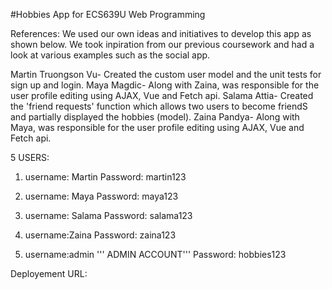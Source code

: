 #Hobbies App for ECS639U Web Programming

References:
We used our own ideas and initiatives to develop this app as shown below. We took inpiration from our previous coursework and had a look at various examples such as the social app. 

Martin Truongson Vu- Created the custom user model and the unit tests for sign up and login.
Maya Magdic- Along with Zaina, was responsible for the user profile editing using AJAX, Vue and Fetch api.
Salama Attia- Created the 'friend requests' function which allows two users to become friendS and partially displayed the hobbies (model). 
Zaina Pandya- Along with Maya, was responsible for the user profile editing using AJAX, Vue and Fetch api.


5 USERS:

1) username: Martin
Password: martin123

2) username: Maya
Password: maya123

3) username: Salama
Password: salama123

4) username:Zaina
Password: zaina123

5) username:admin   ''' ADMIN ACCOUNT'''
Password: hobbies123

Deployement URL:


